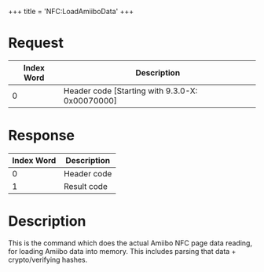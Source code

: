 +++
title = 'NFC:LoadAmiiboData'
+++

# Request

| Index Word | Description                                       |
|------------|---------------------------------------------------|
| 0          | Header code \[Starting with 9.3.0-X: 0x00070000\] |

# Response

| Index Word | Description |
|------------|-------------|
| 0          | Header code |
| 1          | Result code |

# Description

This is the command which does the actual Amiibo NFC page data reading,
for loading Amiibo data into memory. This includes parsing that data +
crypto/verifying hashes.